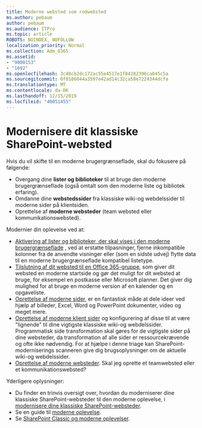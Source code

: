 ```yaml
---
title: Moderne websted som rodwebsted
ms.author: pebaum
author: pebaum
ms.audience: ITPro
ms.topic: article
ROBOTS: NOINDEX, NOFOLLOW
localization_priority: Normal
ms.collection: Adm_O365
ms.assetid:
- "9000153"
- "1692"
ms.openlocfilehash: 3c48cb2dc172ac55e4517e1f84282396ca845c5a
ms.sourcegitcommit: 0f0186044a3597e42ad14c32ca58e7224344dcfa
ms.translationtype: MT
ms.contentlocale: da-DK
ms.lasthandoff: 12/15/2019
ms.locfileid: "40051455"
---
```

# <a name="modernize-your-classic-sharepoint-site"></a>Modernisere dit klassiske SharePoint-websted

Hvis du vil skifte til en moderne brugergrænseflade, skal du fokusere på følgende:

- Overgang dine **lister og biblioteker** til at bruge den moderne brugergrænseflade (også omtalt som den moderne liste og bibliotek erfaring).
- Omdanne dine **webstedssider** fra klassiske wiki-og webdelssider til moderne sider på klientsiden.
- Oprettelse af **moderne websteder** (team websted eller kommunikationswebsted).

Modernier din oplevelse ved at:
- [Aktivering af lister og biblioteker, der skal vises i den moderne brugergrænseflade](https://docs.microsoft.com/sharepoint/dev/transform/modernize-userinterface-lists-and-libraries) , ved at erstatte tilpasninger, fjerne inkompatible kolonner fra de anvendte visninger eller (som en sidste udvej) flytte data til en moderne brugergrænseflade kompatibel listetype.
- [Tilslutning af dit websted til en Office 365-gruppe](https://docs.microsoft.com/sharepoint/dev/transform/modernize-connect-to-office365-group), som giver dit websted en moderne startside og gør det muligt for dit websted at bruge, for eksempel en postkasse eller Microsoft planner. Det giver dig mulighed for at bruge en moderne version af en kalender og en opgaveliste.
- [Oprettelse af moderne sider](https://support.office.com/article/create-and-use-modern-pages-on-a-sharepoint-site-b3d46deb-27a6-4b1e-87b8-df851e503dec), er en fantastisk måde at dele ideer ved hjælp af billeder, Excel, Word og PowerPoint dokumenter, video og meget mere.
- [Oprettelse af moderne klient sider](https://docs.microsoft.com/sharepoint/dev/transform/modernize-userinterface-site-pages) og konfigurering af disse til at være "lignende" til dine vigtigste klassiske wiki-og webdelssider. Programmatisk side transformation skal gøres for de vigtigste sider på dine websteder, da transformation af alle sider er ressourcekrævende og ofte ikke nødvendig. For at hjælpe i denne triage kan SharePoint-moderniserings scanneren give dig brugsoplysninger om de aktuelle wiki-og webdelssider.
- [Oprettelse af moderne websteder](https://support.office.com/article/create-a-team-site-in-sharepoint-ef10c1e7-15f3-42a3-98aa-b5972711777d). Skal jeg oprette et teamwebsted eller et kommunikationswebsted?

Yderligere oplysninger: 
- Du finder en trinvis oversigt over, hvordan du moderniserer dine klassiske SharePoint-websteder til den moderne oplevelse, i [modernisere dine klassiske SharePoint-websteder](https://docs.microsoft.com/sharepoint/dev/transform/modernize-classic-sites).
- Se en guide til [moderne oplevelse](https://docs.microsoft.com/sharepoint/guide-to-sharepoint-modern-experience).
- Se [SharePoint Classic og moderne oplevelser](https://support.office.com/article/sharepoint-classic-and-modern-experiences-5725c103-505d-4a6e-9350-300d3ec7d73f). 




